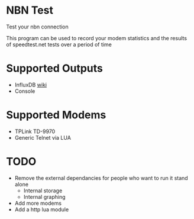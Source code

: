 # NBN Test
Test your nbn connection

This program can be used to record your modem statistics and the results of speedtest.net tests over a period of time

# Supported Outputs

* InfluxDB [wiki](https://github.com/freman/nbntest/wiki/Output-InfluxDB)
* Console

# Supported Modems

* TPLink TD-9970
* Generic Telnet via LUA

# TODO

* Remove the external dependancies for people who want to run it stand alone
  * Internal storage
  * Internal graphing
* Add more modems
* Add a http lua module
